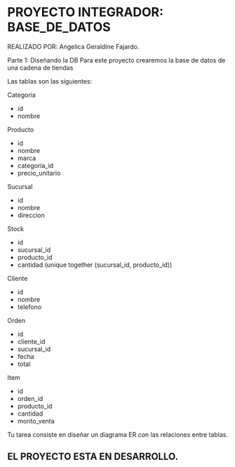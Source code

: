 # PROYECTO INTEGRADOR: BASE_DE_DATOS

REALIZADO POR: Angelica Geraldine Fajardo.

Parte 1: Diseñando la DB
Para este proyecto crearemos la base de datos de una cadena de tiendas

Las tablas son las siguientes:

Categoria
* id
* nombre

Producto
* id
* nombre
* marca
* categoria_id
* precio_unitario

Sucursal
* id
* nombre
* direccion

Stock
* id
* sucursal_id
* producto_id
* cantidad
(unique together (sucursal_id, producto_id))

Cliente
* id
* nombre
* telefono

Orden
* id
* cliente_id
* sucursal_id
* fecha
* total

Item
* id
* orden_id
* producto_id
* cantidad
* monto_venta

Tu tarea consiste en diseñar un diagrama ER con las relaciones entre tablas.

## EL PROYECTO ESTA EN DESARROLLO.

